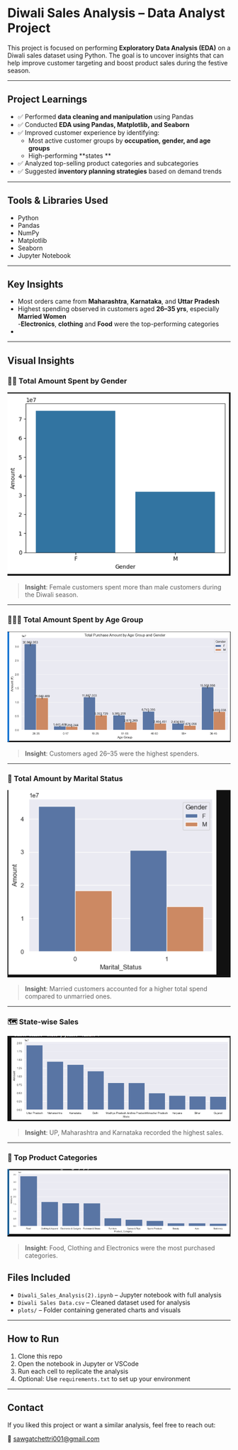 
# Diwali Sales Analysis – Data Analyst Project

This project is focused on performing **Exploratory Data Analysis (EDA)** on a Diwali sales dataset using Python. The goal is to uncover insights that can help improve customer targeting and boost product sales during the festive season.

---

##  Project Learnings

- ✅ Performed **data cleaning and manipulation** using Pandas  
- ✅ Conducted **EDA using Pandas, Matplotlib, and Seaborn**  
- ✅ Improved customer experience by identifying:
  - Most active customer groups by **occupation, gender, and age groups**  
  - High-performing **states **
- ✅ Analyzed top-selling product categories and subcategories  
- ✅ Suggested **inventory planning strategies** based on demand trends

---

##  Tools & Libraries Used

- Python  
- Pandas  
- NumPy  
- Matplotlib  
- Seaborn  
- Jupyter Notebook

---

## Key Insights

- Most orders came from **Maharashtra**, **Karnataka**, and **Uttar Pradesh**  
-  Highest spending observed in customers aged **26–35 yrs**, especially **Married Women**  
-**Electronics**, **clothing** and **Food** were the top-performing categories  
- 
---

##  Visual Insights

### 🧍‍♀️ Total Amount Spent by Gender

![Gender Spend](plots/Gender_Vs_Amount.png)  
> **Insight**: Female customers spent more than male customers during the Diwali season.

---

### 👨‍👩‍🦱 Total Amount Spent by Age Group

![Age Group Spend](plots/Amount_Vs_Age_Group.png)  
> **Insight**: Customers aged 26–35 were the highest spenders.

---

### 💍 Total Amount by Marital Status

![Marital Status Spend](plots/Amount_Vs_Marital_status.png)  
> **Insight**: Married customers accounted for a higher total spend compared to unmarried ones.

---

### 🗺️ State-wise Sales

![State Spend](plots/Amount_vs_State.png)  
> **Insight**: UP, Maharashtra and Karnataka recorded the highest sales.

---

### 🛒 Top Product Categories

![Top Categories](plots/Product_category_vs_Total_amount.png)  
> **Insight**: Food, Clothing and Electronics were the most purchased categories.


## Files Included

- `Diwali_Sales_Analysis(2).ipynb` – Jupyter notebook with full analysis
- `Diwali Sales Data.csv` – Cleaned dataset used for analysis  
- `plots/` – Folder containing generated charts and visuals

---

##  How to Run

1. Clone this repo  
2. Open the notebook in Jupyter or VSCode  
3. Run each cell to replicate the analysis  
4. Optional: Use `requirements.txt` to set up your environment

---

##  Contact

If you liked this project or want a similar analysis, feel free to reach out:

📧 sawgatchettri001@gmail.com
 

